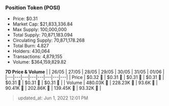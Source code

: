 
  ### Position Token (POSI)
  - Price: $0.31
  - Market Cap: $21,833,336.84
  - Max Supply: 100,000,000
  - Total Supply: 70,871,183.094
  - Circulating Supply: 70,871,178.268
  - Total Burn: 4.827
  - Holders: 430,064
  - Transactions: 4,879,155
  - Volume: $364,159,829.82

  **7D Price & Volume**
  | | 26&#x2F;05 | 27&#x2F;05 | 28&#x2F;05 | 29&#x2F;05 | 30&#x2F;05 | 31&#x2F;05 | 01&#x2F;06 |
  |---|---|---|---|---|---|---|---|
  | Price | $0.32 🔻 | $0.31 🔻 | $0.31 🔻 | $0.31 🔻 | $0.31 🔻 | $0.31 🔻 | $0.31 🚀 |
  | Volume | 480.03K 🚀 | 228.23K 🔻 | 93.6K 🔻 | 90.41K 🔻 | 202.86K 🚀 | 139.45K 🔻 | 93.32K 🔻 |

  > updated_at: Jun 1, 2022 12:01 PM

